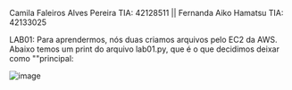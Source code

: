 Camila Faleiros Alves Pereira TIA: 42128511 ||
Fernanda Aiko Hamatsu TIA: 42133025

LAB01:
Para aprendermos, nós duas criamos arquivos pelo EC2 da AWS. Abaixo temos um print do arquivo lab01.py, que é o que decidimos deixar como ""principal:

![image](https://github.com/camilafaleiros/computacaoparalela/assets/93732809/4e14be16-cb8f-4d03-9fbc-207dc8e544ff)
